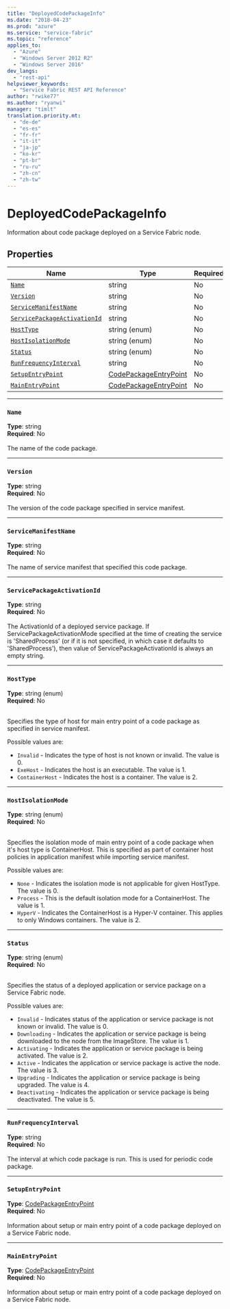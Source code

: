 ```yaml
---
title: "DeployedCodePackageInfo"
ms.date: "2018-04-23"
ms.prod: "azure"
ms.service: "service-fabric"
ms.topic: "reference"
applies_to: 
  - "Azure"
  - "Windows Server 2012 R2"
  - "Windows Server 2016"
dev_langs: 
  - "rest-api"
helpviewer_keywords: 
  - "Service Fabric REST API Reference"
author: "rwike77"
ms.author: "ryanwi"
manager: "timlt"
translation.priority.mt: 
  - "de-de"
  - "es-es"
  - "fr-fr"
  - "it-it"
  - "ja-jp"
  - "ko-kr"
  - "pt-br"
  - "ru-ru"
  - "zh-cn"
  - "zh-tw"
---
```

# DeployedCodePackageInfo

Information about code package deployed on a Service Fabric node.

## Properties
| Name | Type | Required |
| --- | --- | --- |
| [`Name`](#name) | string | No |
| [`Version`](#version) | string | No |
| [`ServiceManifestName`](#servicemanifestname) | string | No |
| [`ServicePackageActivationId`](#servicepackageactivationid) | string | No |
| [`HostType`](#hosttype) | string (enum) | No |
| [`HostIsolationMode`](#hostisolationmode) | string (enum) | No |
| [`Status`](#status) | string (enum) | No |
| [`RunFrequencyInterval`](#runfrequencyinterval) | string | No |
| [`SetupEntryPoint`](#setupentrypoint) | [CodePackageEntryPoint](sfclient-model-codepackageentrypoint.md) | No |
| [`MainEntryPoint`](#mainentrypoint) | [CodePackageEntryPoint](sfclient-model-codepackageentrypoint.md) | No |

____
### `Name`
__Type__: string <br/>
__Required__: No<br/>
<br/>
The name of the code package.

____
### `Version`
__Type__: string <br/>
__Required__: No<br/>
<br/>
The version of the code package specified in service manifest.

____
### `ServiceManifestName`
__Type__: string <br/>
__Required__: No<br/>
<br/>
The name of service manifest that specified this code package.

____
### `ServicePackageActivationId`
__Type__: string <br/>
__Required__: No<br/>
<br/>
The ActivationId of a deployed service package. If ServicePackageActivationMode specified at the time of creating the service
is 'SharedProcess' (or if it is not specified, in which case it defaults to 'SharedProcess'), then value of ServicePackageActivationId
is always an empty string.


____
### `HostType`
__Type__: string (enum) <br/>
__Required__: No<br/>
<br/>


Specifies the type of host for main entry point of a code package as specified in service manifest.

Possible values are: 

  - `Invalid` - Indicates the type of host is not known or invalid. The value is 0.
  - `ExeHost` - Indicates the host is an executable. The value is 1.
  - `ContainerHost` - Indicates the host is a container. The value is 2.



____
### `HostIsolationMode`
__Type__: string (enum) <br/>
__Required__: No<br/>
<br/>


Specifies the isolation mode of main entry point of a code package when it's host type is ContainerHost. This is specified as part of container host policies in application manifest while importing service manifest.

Possible values are: 

  - `None` - Indicates the isolation mode is not applicable for given HostType. The value is 0.
  - `Process` - This is the default isolation mode for a ContainerHost. The value is 1.
  - `HyperV` - Indicates the ContainerHost is a Hyper-V container. This applies to only Windows containers. The value is 2.



____
### `Status`
__Type__: string (enum) <br/>
__Required__: No<br/>
<br/>


Specifies the status of a deployed application or service package on a Service Fabric node.


Possible values are: 

  - `Invalid` - Indicates status of the application or service package is not known or invalid. The value is 0.
  - `Downloading` - Indicates the application or service package is being downloaded to the node from the ImageStore. The value is 1.
  - `Activating` - Indicates the application or service package is being activated. The value is 2.
  - `Active` - Indicates the application or service package is active the node. The value is 3.
  - `Upgrading` - Indicates the application or service package is being upgraded. The value is 4.
  - `Deactivating` - Indicates the application or service package is being deactivated. The value is 5.



____
### `RunFrequencyInterval`
__Type__: string <br/>
__Required__: No<br/>
<br/>
The interval at which code package is run. This is used for periodic code package.

____
### `SetupEntryPoint`
__Type__: [CodePackageEntryPoint](sfclient-model-codepackageentrypoint.md) <br/>
__Required__: No<br/>
<br/>
Information about setup or main entry point of a code package deployed on a Service Fabric node.

____
### `MainEntryPoint`
__Type__: [CodePackageEntryPoint](sfclient-model-codepackageentrypoint.md) <br/>
__Required__: No<br/>
<br/>
Information about setup or main entry point of a code package deployed on a Service Fabric node.
